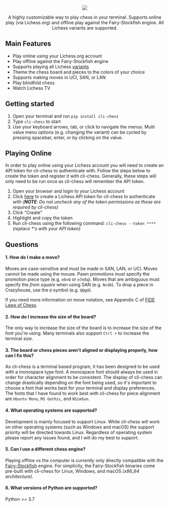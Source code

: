 <p align="center">
  <a href="#"><img src="https://user-images.githubusercontent.com/3620552/214357735-53c2174c-5ada-45a2-97cb-6a25b5ca9c0c.png"/></a>
</p>

<p align="center">
A highly customizable way to play chess in your terminal. Supports online play (via Lichess.org) and
offline play against the Fairy-Stockfish engine. All Lichess variants are supported.
</p>

## Main Features
- Play online using your Lichess.org account
- Play offline against the Fairy-Stockfish engine
- Supports playing all Lichess [variants](https://lichess.org/variant)
- Theme the chess board and pieces to the colors of your choice
- Supports making moves in UCI, SAN, or LAN
- Play blindfold chess
- Watch Lichess TV

## Getting started
1. Open your terminal and run `pip install cli-chess`
2. Type `cli-chess` to start
3. Use your keyboard arrows, tab, or click to navigate the menus. Multi value menu options
   (e.g. changing the variant) can be cycled by pressing spacebar, enter, or by clicking
   on the value.

## Playing Online
In order to play online using your Lichess account you will need to create an API token for cli-chess to
authenticate with. Follow the steps below to create the token and register it with cli-chess. Generally, these
steps will only need to be run once as cli-chess will remember the API token.

1. Open your browser and login to your Lichess account
2. Click [here](https://lichess.org/account/oauth/token/create?scopes[]=board:play&scopes[]=challenge:read&scopes[]=challenge:write&description=cli-chess+token)
    to create a Lichess API token for cli-chess to authenticate with _(**NOTE**: Do not uncheck any of the
    token permissions as these are required by cli-chess)_
3. Click "Create"
4. Highlight and copy the token
5. Run cli-chess using the following command: `cli-chess --token ****` _(replace *'s with your API token)_

## Questions
#### 1. How do I make a move?
Moves are case-sensitive and must be made in SAN, LAN, or UCI. Moves cannot be made using the mouse.
Pawn promotions must specify the promotion piece type (e.g. `e8=Q` or `e7e8q`).
Moves that are ambiguous must specify the _from square_ when using SAN (e.g. `Ncd6`).
To drop a piece in Crazyhouse, use the `@` symbol (e.g. `Q@g4`). 

If you need more information on move notation, see Appendix C of [FIDE Laws of Chess](https://www.fide.com/FIDE/handbook/LawsOfChess.pdf).

#### 2. How do I increase the size of the board?
The only way to increase the size of the board is to increase the size of the
font you're using. Many terminals also support `Ctrl +` to increase the terminal size.

#### 3. The board or chess pieces aren't aligned or displaying properly, how can I fix this?
As cli-chess is a terminal based program, it has been designed to be used
with a monospace type font. A monospace font should always be used in order for
character alignment to be consistent. The display of cli-chess can change drastically
depending on the font being used, so it's important to choose a font that works best 
for your terminal and display preferences. The fonts that I have found to work best with
cli-chess for piece alignment are `Ubuntu Mono`, `MS Gothic`, and `NSimSun`.

#### 4. What operating systems are supported?
Development is mainly focused to support Linux. While cli-chess will work on
other operating systems (such as Windows and macOS) the support priority will
be directed towards Linux. Regardless of operating system please report any issues
found, and I will do my best to support.

#### 5. Can I use a different chess engine?
Playing offline vs the computer is _currently_ only directly compatible with the [Fairy-Stockfish](<https://fairy-stockfish.github.io/>) engine.
For simplicity, the Fairy-Stockfish binaries come pre-built with cli-chess for Linux, Windows, and macOS _(x86_64 architecture)_.

#### 6. What versions of Python are supported?
Python >= 3.7
